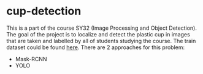 # cup-detection

This is a part of the course SY32 (Image Processing and Object Detection). The goal of the project is to localize and detect the plastic cup in images that are taken and labelled by all of students studying the course. The train dataset could be found [here](https://gitlab.utc.fr/sy32/sy32-ecocup-p22/dataset/-/tree/main/). There are 2 approaches for this problem:
- Mask-RCNN
- YOLO
